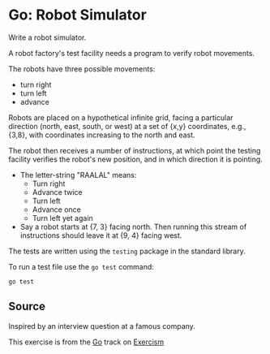 # Go: Robot Simulator

Write a robot simulator.

A robot factory's test facility needs a program to verify robot movements.

The robots have three possible movements:

- turn right
- turn left
- advance

Robots are placed on a hypothetical infinite grid, facing a particular
direction (north, east, south, or west) at a set of {x,y} coordinates,
e.g., {3,8}, with coordinates increasing to the north and east.

The robot then receives a number of instructions, at which point the
testing facility verifies the robot's new position, and in which
direction it is pointing.

- The letter-string "RAALAL" means:
  - Turn right
  - Advance twice
  - Turn left
  - Advance once
  - Turn left yet again
- Say a robot starts at {7, 3} facing north. Then running this stream
  of instructions should leave it at {9, 4} facing west.

The tests are written using the `testing` package in the standard library.

To run a test file use the `go test` command:

    go test

## Source

Inspired by an interview question at a famous company.

This exercise is from the [Go][go] track on [Exercism][exercism]

[exercism]: http://exercism.io
[go]: http://exercism.io/languages/go



